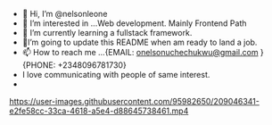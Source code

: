 - 👋 Hi, I’m @nelsonleone
- 👀 I’m interested in ...Web development. Mainly Frontend Path
- 🌱 I’m currently learning a fullstack framework.
- 💞️I’m going to update this README when am ready to land a job.
- 📫 How to reach me ...{EMAIL: onelsonuchechukwu@gmail.com }    {PHONE: +2348096781730}
- I love communicating with people of same interest.
- 
https://user-images.githubusercontent.com/95982650/209046341-e2fe58cc-33ca-4618-a5e4-d88645738461.mp4
<!---
nelsonleone/nelsonleone is a ✨ special ✨ repository because its `README.md` (this file) appears on your GitHub profile.
You can click the Preview link to take a look at your changes.


--->
